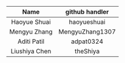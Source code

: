 | Name  | github handler | 
|:---:|:---:|
| Haoyue Shuai | haoyueshuai |
| Mengyu Zhang | MengyuZhang1307 |
| Aditi Patil  | adpat0324 |
| Liushiya Chen | theShiya |
